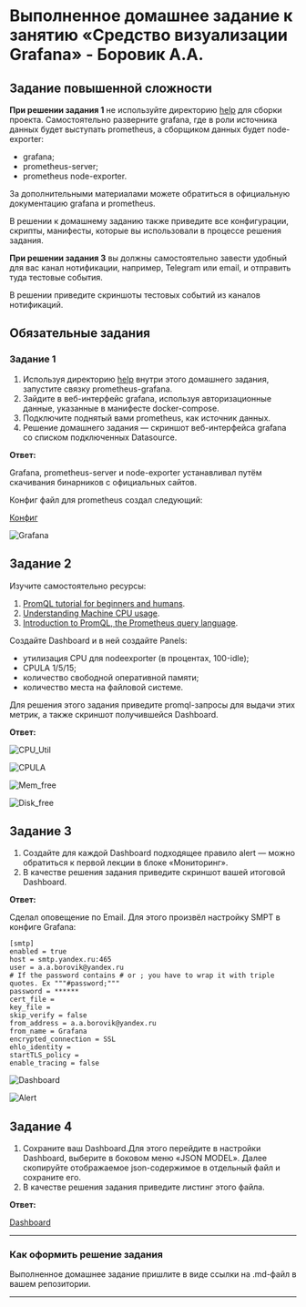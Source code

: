 # Выполненное домашнее задание к занятию «Средство визуализации Grafana» - Боровик А.А.

## Задание повышенной сложности

**При решении задания 1** не используйте директорию [help](./help) для сборки проекта. Самостоятельно разверните grafana, где в роли источника данных будет выступать prometheus, а сборщиком данных будет node-exporter:

- grafana;
- prometheus-server;
- prometheus node-exporter.

За дополнительными материалами можете обратиться в официальную документацию grafana и prometheus.

В решении к домашнему заданию также приведите все конфигурации, скрипты, манифесты, которые вы 
использовали в процессе решения задания.

**При решении задания 3** вы должны самостоятельно завести удобный для вас канал нотификации, например, Telegram или email, и отправить туда тестовые события.

В решении приведите скриншоты тестовых событий из каналов нотификаций.

## Обязательные задания

### Задание 1
 
1. Используя директорию [help](./help) внутри этого домашнего задания, запустите связку prometheus-grafana.
2. Зайдите в веб-интерфейс grafana, используя авторизационные данные, указанные в манифесте docker-compose.
3. Подключите поднятый вами prometheus, как источник данных.
4. Решение домашнего задания — скриншот веб-интерфейса grafana со списком подключенных Datasource.

**Ответ:**

Grafana, prometheus-server и node-exporter устанавливал путём скачивания бинарников с официальных сайтов.

Конфиг файл для prometheus создал следующий:

[Конфиг](https://github.com/Lex-Chaos/10-monitoring-03-grafana-hw/blob/main/files/prometheus.yml)

![Grafana](https://github.com/Lex-Chaos/10-monitoring-03-grafana-hw/blob/main/img/Task_1.png)

## Задание 2

Изучите самостоятельно ресурсы:

1. [PromQL tutorial for beginners and humans](https://valyala.medium.com/promql-tutorial-for-beginners-9ab455142085).
2. [Understanding Machine CPU usage](https://www.robustperception.io/understanding-machine-cpu-usage).
3. [Introduction to PromQL, the Prometheus query language](https://grafana.com/blog/2020/02/04/introduction-to-promql-the-prometheus-query-language/).

Создайте Dashboard и в ней создайте Panels:

- утилизация CPU для nodeexporter (в процентах, 100-idle);
- CPULA 1/5/15;
- количество свободной оперативной памяти;
- количество места на файловой системе.

Для решения этого задания приведите promql-запросы для выдачи этих метрик, а также скриншот получившейся Dashboard.

**Ответ:**

![CPU_Util](https://github.com/Lex-Chaos/10-monitoring-03-grafana-hw/blob/main/img/Task_2-CPU_Util.png)

![CPULA](https://github.com/Lex-Chaos/10-monitoring-03-grafana-hw/blob/main/img/Task_2-CPULA.png)

![Mem_free](https://github.com/Lex-Chaos/10-monitoring-03-grafana-hw/blob/main/img/Task_2-Mem_free.png)

![Disk_free](https://github.com/Lex-Chaos/10-monitoring-03-grafana-hw/blob/main/img/Task_2-Disk_free.png)

## Задание 3

1. Создайте для каждой Dashboard подходящее правило alert — можно обратиться к первой лекции в блоке «Мониторинг».
2. В качестве решения задания приведите скриншот вашей итоговой Dashboard.

**Ответ:**

Сделал оповещение по Email. Для этого произвёл настройку SMPT в конфиге Grafana:

```
[smtp]
enabled = true
host = smtp.yandex.ru:465
user = a.a.borovik@yandex.ru
# If the password contains # or ; you have to wrap it with triple quotes. Ex """#password;"""
password = ******
cert_file =
key_file =
skip_verify = false
from_address = a.a.borovik@yandex.ru
from_name = Grafana
encrypted_connection = SSL
ehlo_identity =
startTLS_policy =
enable_tracing = false
```

![Dashboard](https://github.com/Lex-Chaos/10-monitoring-03-grafana-hw/blob/main/img/Task_3-Dashboard.png)

![Alert](https://github.com/Lex-Chaos/10-monitoring-03-grafana-hw/blob/main/img/Task_3-Alert.png)

## Задание 4

1. Сохраните ваш Dashboard.Для этого перейдите в настройки Dashboard, выберите в боковом меню «JSON MODEL». Далее скопируйте отображаемое json-содержимое в отдельный файл и сохраните его.
2. В качестве решения задания приведите листинг этого файла.

**Ответ:**

[Dashboard](https://github.com/Lex-Chaos/10-monitoring-03-grafana-hw/blob/main/files/My_Dashboard.json)

---

### Как оформить решение задания

Выполненное домашнее задание пришлите в виде ссылки на .md-файл в вашем репозитории.

---
